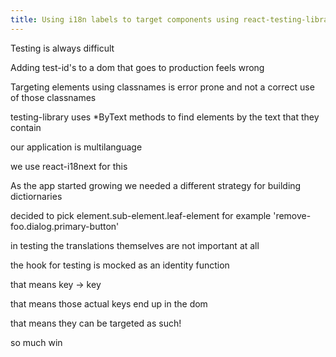 ```yaml
---
title: Using i18n labels to target components using react-testing-library
---
```


Testing is always difficult

Adding test-id's to a dom that goes to production feels wrong

Targeting elements using classnames is error prone and not a correct use of
those classnames

testing-library uses \*ByText methods to find elements by the text that they
contain

our application is multilanguage

we use react-i18next for this

As the app started growing we needed a different strategy for building
dictiornaries

decided to pick element.sub-element.leaf-element for example
'remove-foo.dialog.primary-button'

in testing the translations themselves are not important at all

the hook for testing is mocked as an identity function

that means key -> key

that means those actual keys end up in the dom

that means they can be targeted as such!

so much win
